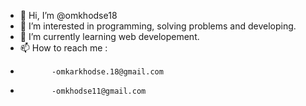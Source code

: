 - 👋 Hi, I’m @omkhodse18
- 👀 I’m interested in programming, solving problems and developing.
- 🌱 I’m currently learning web developement.
- 📫 How to reach me :
-            -omkarkhodse.18@gmail.com
-            -omkhodse11@gmail.com
<!---
omkhodse18/omkhodse18 is a ✨ special ✨ repository because its `README.md` (this file) appears on your GitHub profile.
You can click the Preview link to take a look at your changes.
--->
